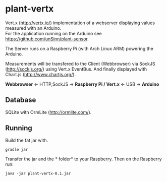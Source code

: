 plant-vertx
===========

Vert.x (http://vertx.io/) implementation of a webserver displaying values measured with an Arduino.  
For the application running on the Arduino see https://github.com/unSinn/plant-sensor.

The Server runs on a Raspberry Pi (with Arch Linux ARM) powering the Arduino.

Measurements will be transfered to the Client (Webbrowser) via SockJS (http://sockjs.org/) using Vert.x EventBus. 
And finally displayed with Chart.js (http://www.chartjs.org/).

**Webbrowser** <- HTTP,SockJS -> **Raspberry Pi / Vert.x** <- USB -> **Arduino**

Database
--------
SQLite with OrmLite (http://ormlite.com/).


Running
--------
Build the fat jar with.

`gradle jar`
   
Transfer the jar and the * folder* to your Raspberry. Then on the Raspberry run:

`java -jar plant-vertx-0.1.jar`
